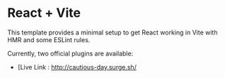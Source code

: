 # React + Vite

This template provides a minimal setup to get React working in Vite with HMR and some ESLint rules.

Currently, two official plugins are available:

- [Live Link : http://cautious-day.surge.sh/
